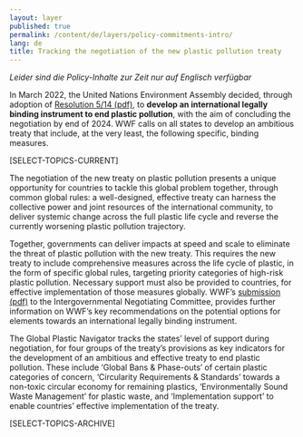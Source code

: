 ```yaml
---
layout: layer
published: true
permalink: /content/de/layers/policy-commitments-intro/
lang: de
title: Tracking the negotiation of the new plastic pollution treaty
---
```


_Leider sind die Policy-Inhalte zur Zeit nur auf Englisch verfügbar_

In March 2022, the United Nations Environment Assembly decided, through adoption of [Resolution 5/14 (pdf)](https://wedocs.unep.org/bitstream/handle/20.500.11822/39812/OEWG_PP_1_INF_1_UNEA%20resolution.pdf), to **develop an international legally binding instrument to end plastic pollution**, with the aim of concluding the negotiation by end of 2024. WWF calls on all states to develop an ambitious treaty that include, at the very least, the following specific, binding measures.

[SELECT-TOPICS-CURRENT]

The negotiation of the new treaty on plastic pollution presents a unique opportunity for countries to tackle this global problem together, through common global rules: a well-designed, effective treaty can harness the collective power and joint resources of the international community, to deliver systemic change across the full plastic life cycle and reverse the currently worsening plastic pollution trajectory.

Together, governments can deliver impacts at speed and scale to eliminate the threat of plastic pollution with the new treaty. This requires the new treaty to include comprehensive measures across the life cycle of plastic, in the form of specific global rules, targeting priority categories of high-risk plastic pollution. Necessary support must also be provided to countries, for effective implementation of those measures globally. WWF’s [submission (pdf)]( https://apps1.unep.org/resolutions/uploads/230106_wwfs_submission_on_potential_options_for_elements_towards_an_international_legally_binding_instrument_0.pdf) to the Intergovernmental Negotiating Committee, provides further information on WWF’s key recommendations on the potential options for elements towards an international legally binding instrument.

The Global Plastic Navigator tracks the states’ level of support during negotiation, for four groups of the treaty’s provisions as key indicators for the development of an ambitious and effective treaty to end plastic pollution. These include ‘Global Bans & Phase-outs’ of certain plastic categories of concern, ‘Circularity Requirements & Standards’ towards a non-toxic circular economy for remaining plastics, ‘Environmentally Sound Waste Management’ for plastic waste, and ‘Implementation support’ to enable countries’ effective implementation of the treaty.

[SELECT-TOPICS-ARCHIVE]
